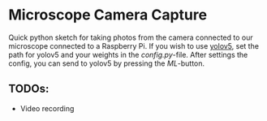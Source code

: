 # Microscope Camera Capture
Quick python sketch for taking photos from the camera connected to our microscope connected to a Raspberry Pi.
If you wish to use [yolov5](https://github.com/ultralytics/yolov5), set the path for yolov5 and your weights in the *config.py*-file.
After settings the config, you can send to yolov5 by pressing the _ML_-button.

## TODOs:
* Video recording
